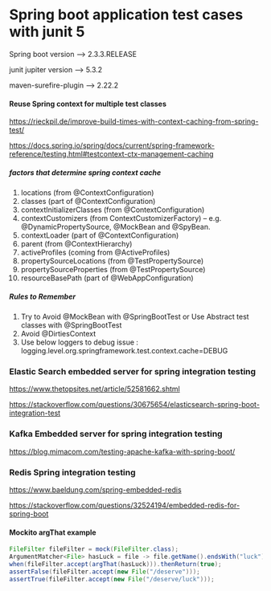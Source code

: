 # Spring boot application test cases with junit 5 #


Spring boot version --> 2.3.3.RELEASE

junit jupiter version --> 5.3.2

maven-surefire-plugin --> 2.22.2


#### Reuse Spring context for multiple test classes ####
https://rieckpil.de/improve-build-times-with-context-caching-from-spring-test/

https://docs.spring.io/spring/docs/current/spring-framework-reference/testing.html#testcontext-ctx-management-caching


##### factors that determine spring context cache #####
1. locations (from @ContextConfiguration)
2. classes (part of @ContextConfiguration)
3. contextInitializerClasses (from @ContextConfiguration)
4. contextCustomizers (from ContextCustomizerFactory) – e.g. @DynamicPropertySource, @MockBean and @SpyBean.
5. contextLoader (part of @ContextConfiguration)
5. parent (from @ContextHierarchy)
6. activeProfiles (coming from @ActiveProfiles)
7. propertySourceLocations (from @TestPropertySource)
8. propertySourceProperties (from @TestPropertySource)
9. resourceBasePath (part of @WebAppConfiguration)


##### Rules to Remember #####
1. Try to Avoid @MockBean with @SpringBootTest or Use Abstract test classes with @SpringBootTest
2. Avoid @DirtiesContext
3. Use below loggers to debug issue : logging.level.org.springframework.test.context.cache=DEBUG




### Elastic Search embedded server for spring integration testing ###

https://www.thetopsites.net/article/52581662.shtml

https://stackoverflow.com/questions/30675654/elasticsearch-spring-boot-integration-test


### Kafka Embedded server for spring integration testing ###

https://blog.mimacom.com/testing-apache-kafka-with-spring-boot/


### Redis Spring integration testing ###

https://www.baeldung.com/spring-embedded-redis

https://stackoverflow.com/questions/32524194/embedded-redis-for-spring-boot


#### Mockito argThat example ####

```Java
FileFilter fileFilter = mock(FileFilter.class);
ArgumentMatcher<File> hasLuck = file -> file.getName().endsWith("luck");
when(fileFilter.accept(argThat(hasLuck))).thenReturn(true);
assertFalse(fileFilter.accept(new File("/deserve")));
assertTrue(fileFilter.accept(new File("/deserve/luck")));
```
